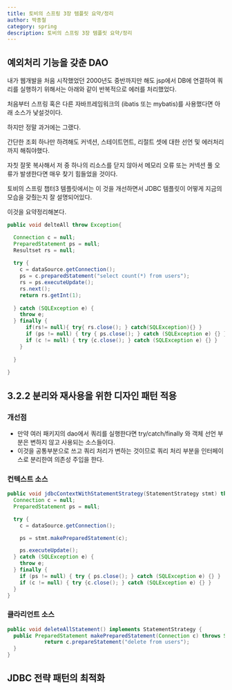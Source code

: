 ```yaml
---
title: 토비의 스프링 3장 템플릿 요약/정리
author: 박종철
category: spring
description: 토비의 스프링 3장 템플릿 요약/정리
---
```


## 예외처리 기능을 갖춘 DAO

내가 웹개발을 처음 시작했었던 2000년도 중반까지만 해도 jsp에서 DB에 연결하여 쿼리를 실행하기 위해서는 아래와 같이 반복적으로 에러를 처리했었다.

처음부터 스프링 혹은 다른 자바프레임워크의 (ibatis 또는 mybatis)를 사용했다면 아래 소스가 낯설것이다.

하지만 정말 과거에는 그랬다.

간단한 조회 하나만 하려해도 커넥션, 스테이트먼트, 리절트 셋에 대한 선언 및 에러처리까지 해줘야했다.

자칫 잘못 복사해서 저 중 하나의 리소스를 닫지 않아서 메모리 오류 또는 커넥션 풀 오류가 발생한다면 매우 찾기 힘들었을 것이다.

토비의 스프링 챕터3 템플릿에서는 이 것을 개선하면서 JDBC 템플릿이 어떻게 지금의 모습을 갖췄는지 잘 설명되어있다.

이것을 요약정리해본다.

``` java
public void delteAll throw Exception{

  Connection c = null;
  PreparedStatement ps = null;
  Resultset rs = null;
  
  try {
    c = dataSource.getConnection();
    ps = c.preparedStatement("select count(*) from users");
    rs = ps.executeUpdate();    
    rs.next();
    return rs.getInt(1);
    
  } catch (SQLException e) {
    throw e;
  } finally {
      if(rs!= null){ try{ rs.close(); } catch(SQLException){} }
      if (ps != null) { try { ps.close(); } catch (SQLException e) {} }
      if (c != null) { try {c.close(); } catch (SQLException e) {} }
    }
    
  }
  
}
```

## 3.2.2 분리와 재사용을 위한 디자인 패턴 적용
### 개선점
- 만약 여러 패키지의 dao에서 쿼리를 실행한다면 try/catch/finally 와 객체 선언 부분은 변하지 않고 사용되는 소스들이다.
- 이것을 공통부분으로 쓰고 쿼리 처리가 변하는 것이므로 쿼리 처리 부분을 인터페이스로 분리한여 의존성 주입을 한다.

### 컨텍스트 소스
``` java
public void jdbcContextWithStatementStrategy(StatementStrategy stmt) throws SQLException {
  Connection c = null;
  PreparedStatement ps = null;

  try {
    c = dataSource.getConnection();

    ps = stmt.makePreparedStatement(c);

    ps.executeUpdate();
  } catch (SQLException e) {
    throw e;
  } finally {
    if (ps != null) { try { ps.close(); } catch (SQLException e) {} }
    if (c != null) { try {c.close(); } catch (SQLException e) {} }
  }
}
```

### 클라리언트 소스
``` java
public void deleteAllStatement() implements StatementStrategy {
  public PreparedStatement makePreparedStatement(Connection c) throws SQLException {
            return c.prepareStatement("delete from users");
  }
}
```

## JDBC 전략 패턴의 최적화

